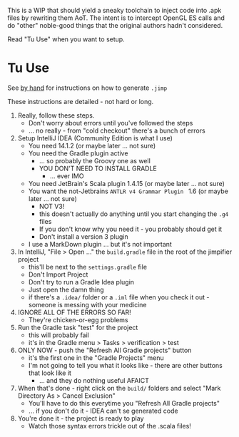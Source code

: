 This is a WIP that should yield a sneaky toolchain to inject code into .apk files by rewriting them AoT.
The intent is to intercept OpenGL ES calls and do "other" noble-good things that the original authors hadn't considered.

Read "Tu Use" when you want to setup.

# Tu Use

See [by hand](by-hand/) for instructions on how to generate `.jimp`

These instructions are detailed - not hard or long.

1. Really, follow these steps.
	* Don't worry about errors until you've followed the steps
	* ... no really - from "cold checkout" there's a bunch of errors
1. Setup IntelliJ IDEA (Community Edition is what I use)
	* You need 14.1.2 (or maybe later ... not sure)
	* You need the Gradle plugin active
		* ... so probably the Groovy one as well
		* YOU DON'T NEED TO INSTALL GRADLE
			* ... ever IMO
	* You need JetBrain's Scala plugin 1.4.15 (or maybe later ... not sure)
	* You want the not-Jetbrains `ANTLR v4 Grammar Plugin ` 1.6 (or maybe later ... not sure)
		* NOT V3!
		* this doesn't actually do anything until you start changing the `.g4` files
		* If you don't know why you need it - you probably should get it
		* Don't install a version 3 plugin
	* I use a MarkDown plugin ... but it's not important
1. In IntelliJ, "File > Open ..." the `build.gradle` file in the root of the jimpifier project
	* this'll be next to the `settings.gradle` file
	* Don't Import Project
	* Don't try to run a Gradle Idea plugin
	* Just open the damn thing
 	* if there's a `.idea/` folder or a `.iml` file when you check it out - someone is messing with your medicine
1. IGNORE ALL OF THE ERRORS SO FAR!
	* They're chicken-or-egg problems
1. Run the Gradle task "test" for the project
	* this will probably fail
	* it's in the Gradle menu > Tasks > verification > test
1. ONLY NOW - push the "Refresh All Gradle projects" button
	* it's the first one in the "Gradle Projects" menu
	* I'm not going to tell you what it looks like - there are other buttons that look like it
		* ... and they do nothing useful AFAICT
1. When that's done - right click on the `build/` folders and select "Mark Directory As > Cancel Exclusion"
	* You'll have to do this everytime you "Refresh All Gradle projects"
	* ... if you don't do it - IDEA can't se generated code
1. You're done it - the project is ready to play
	* Watch those syntax errors trickle out of the .scala files!

